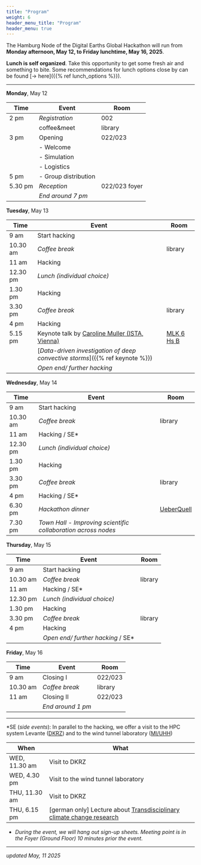 ```yaml
---
title: "Program"
weight: 6
header_menu_title: "Program"
header_menu: true
---
```

The Hamburg Node of the Digital Earths Global Hackathon will run from **Monday afternoon, May 12, to Friday lunchtime, May 16, 2025**.

**Lunch is self organized**. Take this opportunity to get some fresh air and something to bite. Some recommendations for lunch options close by can be found [-> here]({{% ref lunch_options %}}).

---


**Monday**, May 12

| Time | Event | Room |
|------|-------|------|
| 2 pm | *Registration*| 002     |
|      | coffee&meet   | library |
| 3 pm | Opening       | 022/023 |
|      | - Welcome     |         |
|      | - Simulation  |         |
|      | - Logistics             |         |
| 5 pm | - Group distribution    |         |
| 5.30 pm | *Reception*        | 022/023 foyer |
| | *End around 7 pm* |


**Tuesday**, May 13

|  Time    | Event | Room |
|----------|-------|------|
|     9 am | Start hacking     |   |
| 10.30 am | *Coffee break*    | library |
|    11 am | Hacking           |         |
| 12.30 pm | *Lunch (individual choice)* | |
|  1.30 pm |  Hacking          |         |
|  3.30 pm | *Coffee break*    | library |
|    4  pm | Hacking           |         |
|  5.15 pm | Keynote talk by [Caroline Muller (ISTA, Vienna)](https://ist.ac.at/en/research/muller-group/) | [MLK 6 Hs B](https://maps.app.goo.gl/ejrctifHV1hyonhz6) |
|          |  [*Data-driven investigation of deep convective storms*]({{% ref keynote %}}) |
| | *Open end/ further hacking* |

**Wednesday**, May 14

|  Time    | Event | Room |
|----------|-------|------|
|     9 am | Start hacking     |   |
| 10.30 am | *Coffee break*    | library |
|    11 am | Hacking / SE*     |         |
| 12.30 pm | *Lunch (individual choice)* | |
|  1.30 pm | Hacking           |         |
|  3.30 pm | *Coffee break*    | library |
|    4  pm | Hacking / SE*     |         |
|  6.30 pm | *Hackathon dinner*| [UeberQuell](https://maps.app.goo.gl/tqKNn5b4jYk7hFYb6) |
|  7.30 pm | *Town Hall - Improving scientific collaboration across nodes* | |

**Thursday**, May 15

|  Time    | Event | Room |
|----------|-------|------|
|     9 am | Start hacking     |   |
| 10.30 am | *Coffee break*    | library |
|    11 am | Hacking / SE*     |         |
| 12.30 pm | *Lunch (individual choice)* | |
|  1.30 pm |  Hacking          |         |
|  3.30 pm | *Coffee break*    | library |
|    4  pm | Hacking           |         |
| | *Open end/ further hacking* / SE* |

**Friday**, May 16

|  Time    | Event | Room |
|----------|-------|------|
|     9 am | Closing I         | 022/023 |
| 10.30 am | *Coffee break*    | library |
|    11 am | Closing II        | 022/023 |
| |  *End around 1 pm*    | |

---

*SE (*side events*): In parallel to the hacking, we offer a visit to the HPC system Levante ([DKRZ](https://www.dkrz.de/en/systems/klimarechner-1?set_language=en)) and to the wind tunnel laboratory ([MI/UHH](https://www.cen.uni-hamburg.de/en/facilities/wind-tunnel.html))

| When          | What  |
| ------------- | ----- |
| WED, 11.30 am | Visit to DKRZ |
| WED,  4.30 pm | Visit to the wind tunnel laboratory |
| THU, 11.30 am | Visit to DKRZ |
| THU,  6.15 pm | [german only] Lecture about [Transdisciplinary climate change research](https://mpimet.mpg.de/jubilaeum/veranstaltungen-fuer-alle/details?tx_seminars_pi1%5BshowUid%5D=2488&cHash=f2be2bbf32ac8bd4c94fc2b38c300a46) |

* *During the event, we will hang out sign-up sheets. Meeting point is in the Foyer (Ground Floor) 10 minutes prior the event.*

---

*updated May, 11 2025*
